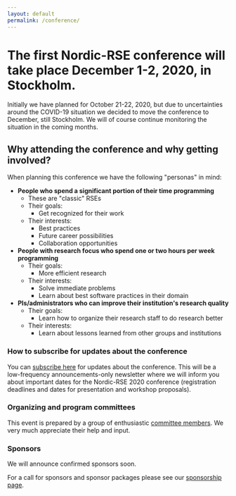 ```yaml
---
layout: default
permalink: /conference/
---
```


# The first Nordic-RSE conference will take place **December 1-2, 2020, in Stockholm**.

Initially we have planned for October 21-22, 2020, but due to uncertainties
around the COVID-19 situation we decided to move the conference to December,
still Stockholm.  We will of course continue monitoring the situation in the
coming months.


## Why attending the conference and why getting involved?

When planning this conference we have the following "personas" in mind:

- **People who spend a significant portion of their time programming**
    - These are "classic" RSEs
    - Their goals:
      - Get recognized for their work
    - Their interests:
      - Best practices
      - Future career possibilities
      - Collaboration opportunities
- **People with research focus who spend one or two hours per week programming**
    - Their goals:
      - More efficient research
    - Their interests:
      - Solve immediate problems
      - Learn about best software practices in their domain
- **PIs/administrators who can improve their institution's research quality**
    - Their goals:
      - Learn how to organize their research staff to do research better
    - Their interests:
      - Learn about lessons learned from other groups and institutions


### How to subscribe for updates about the conference

You can [subscribe here](https://neic.no/mailman/listinfo/nordic-rse-announcements) for updates about the conference.
This will be a low-frequency announcements-only newsletter where we will inform
you about important dates for the Nordic-RSE 2020 conference (registration
deadlines and dates for presentation and workshop proposals).


### Organizing and program committees

This event is prepared by a group of enthusiastic [committee members](/conference/committees/).
We very much appreciate their help and input.


### Sponsors

We will announce confirmed sponsors soon.

For a call for sponsors and sponsor packages please see our [sponsorship page](/conference/sponsors/).
